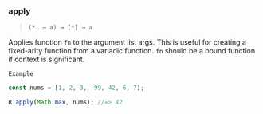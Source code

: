 ### apply

> `(*… → a) → [*] → a`

Applies function `fn` to the argument list args. This is useful for creating a fixed-arity function from a variadic function. `fn` should be a bound function if context is significant.

`Example`

```js
const nums = [1, 2, 3, -99, 42, 6, 7];

R.apply(Math.max, nums); //=> 42
```
